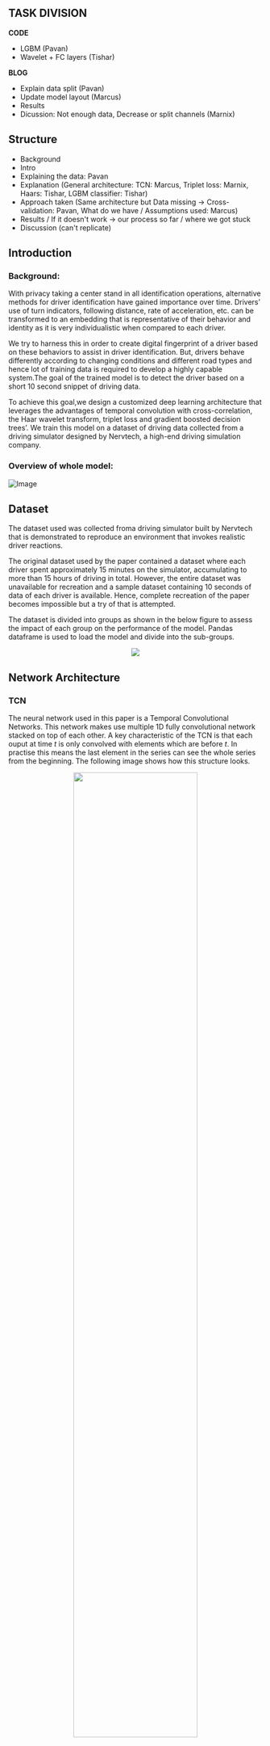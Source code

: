 ## TASK DIVISION
**CODE**
- LGBM (Pavan)
- Wavelet + FC layers (Tishar)

**BLOG**
- Explain data split (Pavan)
- Update model layout (Marcus)
- Results
- Dicussion: Not enough data, Decrease or split channels (Marnix)




## Structure
- Background
- Intro
- Explaining the data: Pavan
- Explanation (General architecture: TCN: Marcus, Triplet loss: Marnix, Haars: Tishar, LGBM classifier: Tishar)
- Approach taken (Same architecture but Data missing -> Cross-validation: Pavan, What do we have / Assumptions used: Marcus)
- Results / If it doesn't work -> our process so far / where we got stuck 
- Discussion (can't replicate)

## Introduction
### Background:
With privacy taking a center stand in all identification operations, alternative methods for driver identification have gained importance over time. 
Drivers’ use of turn indicators, following distance, rate of acceleration, etc. can be transformed to an embedding that is representative of their behavior and identity as it is very individualistic when compared to each driver. 

We try to harness this in order to create digital fingerprint of a driver based on these behaviors to assist in driver identification. But, drivers behave differently according to changing conditions and different road types and hence lot of training data is required to develop a highly capable system.The goal of the trained model is to detect the driver based on a short 10 second snippet of driving data. 

To achieve this goal,we design a customized deep learning architecture that leverages the advantages of temporal convolution with cross-correlation, the Haar wavelet transform, triplet loss and gradient boosted decision trees’. We train this model on a dataset of driving data collected from a driving simulator designed by Nervtech, a high-end driving simulation company.

### Overview of whole model:

![Image](Model.png)


## Dataset

The dataset used was collected froma driving simulator built by Nervtech that is demonstrated to reproduce an environment that invokes realistic driver reactions. 

The original dataset used by the paper contained a dataset where each driver spent approximately 15 minutes on the simulator, accumulating to more than 15 hours of driving in total. However, the entire dataset was unavailable for recreation and a sample dataset containing 10 seconds of data of each driver is available. Hence, complete recreation of the paper becomes impossible but a try of that is attempted.

The dataset is divided into groups as shown in the below figure to assess the impact of each group on the performance of the model. Pandas dataframe is used to load the model and divide into the sub-groups.

<p align="center">
<img src= Dataset_groups.png/>
</p>
  
## Network Architecture

### TCN

The neural network used in this paper is a Temporal Convolutional Networks. This network makes use multiple 1D fully convolutional network stacked on top of each other. A key characteristic of the TCN is that each ouput at time _t_ is only convolved with elements which are before _t_. In practise this means the last element in the series can see the whole series from the beginning. The following image shows how this structure looks.

<p align="center">
<img src= TCN_layer.png/ width=70% height=70%>
</p>

### Triplet loss
The Loss function used for the TCN is triplet loss. With this loss function the reference input called the anchor <img src="https://render.githubusercontent.com/render/math?math=x_a"> is compared with a matching positive pair <img src="https://render.githubusercontent.com/render/math?math=x_p"> and a matching negative pair <img src="https://render.githubusercontent.com/render/math?math=x_n">. This is done by feeding these data points through the current model and computing the distance between the anchor and its matching outputs. The loss is then defined as:

<img src="https://render.githubusercontent.com/render/math?math=l(x_a,x_p,x_n) = max(0,D^2_{ap} - D^2_{an}+\alpha)">

Here <img src="https://render.githubusercontent.com/render/math?math=\alpha"> is the margin and <img src="https://render.githubusercontent.com/render/math?math=D"> is the distance. In this model, the loss optimization objective is then to achieve <img src="https://render.githubusercontent.com/render/math?math=D^2_{ap} \gg D^2_{an}">.

### Haars
The haar wavelet transform is used as a method of indexing time series. Also known as DB1. This method is often better than discrete Fourier transform. The advantage it has over fourier transform is temporal resolution. It captures both frequency and  location information (location in time).  We use a Haar wavelet transformation to generates two vectors in the frequency domain. These vectors are cA and cD. Here cA is approximation coefficients vector and cD  is detail coefficients vector of the discrete wavelet transform The haar wavelet returns a tuple of cA and cD. Other application of Haar wavelet are de-noising and compression of signals and images. 

### LGBM
Tishar


## Approach taken

#### Data processing
Pavan...

#### Model assumptions
The structure of our TCN was chosesn as follows: 
We have 5 TCN blocks in total. Each block contains 2 times a 1D Convolution, Chomp(remove extra padding), Relu and Dropout. A visual representation is seen in the image below:

<p align="center">
<img src= TCN_block.png/ width=40% height=40%>
</p>

The input of each block has 38 channels corresponding to each input signal and the final output also has 38 channels. Each channels has 10 seconds of driver data which amounts to a 1000 data points. The rest of the parameters used are:

- Kernel size = 16
- Padding = 2
- Stride = 1
- Dropout = 0.1

This is how the whole TCN sequence looks like:

<p align="center">
<img src= TCN_sequence.png/ width=75% height=75%>
</p>


## Results
At the moment we are able to train the model but unfortunately there is an issue with the computation of the loss. It seems the losses very large and the network is never able to optimize. Upon inspection of the outputs we think it'd due to the weights getting very large. 


## Discussion


## Welcome to GitHub Pages

You can use the [editor on GitHub](https://github.com/PavanPrasad-HG/deeplearninggroup23.github.io/edit/gh-pages/index.md) to maintain and preview the content for your website in Markdown files.

Whenever you commit to this repository, GitHub Pages will run [Jekyll](https://jekyllrb.com/) to rebuild the pages in your site, from the content in your Markdown files.

### Markdown

Markdown is a lightweight and easy-to-use syntax for styling your writing. It includes conventions for

```markdown
Syntax highlighted code block

# Header 1
## Header 2
### Header 3

- Bulleted
- List

1. Numbered
2. List

**Bold** and _Italic_ and `Code` text

[Link](url) and ![Image](src)
```

For more details see [Basic writing and formatting syntax](https://docs.github.com/en/github/writing-on-github/getting-started-with-writing-and-formatting-on-github/basic-writing-and-formatting-syntax).

### Jekyll Themes

Your Pages site will use the layout and styles from the Jekyll theme you have selected in your [repository settings](https://github.com/PavanPrasad-HG/deeplearninggroup23.github.io/settings/pages). The name of this theme is saved in the Jekyll `_config.yml` configuration file.

### Support or Contact

Having trouble with Pages? Check out our [documentation](https://docs.github.com/categories/github-pages-basics/) or [contact support](https://support.github.com/contact) and we’ll help you sort it out.
